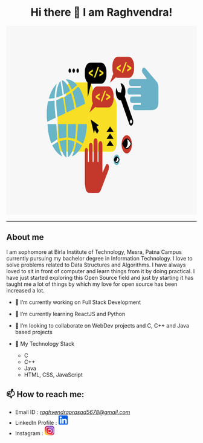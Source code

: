 <h1 align="center"> Hi there 👋 I am Raghvendra! </h1>

<p align="center">
  <img width="1200" height="500" src="FrontImage.png">
</p>

****

## About me
I am sophomore at Birla Institute of Technology, Mesra, Patna Campus currently pursuing my bachelor degree in Information Technology. I love to solve problems related to Data Structures and Algorithms. I have always loved to sit in front of computer and learn things from it by doing practical. I have just started exploring this Open Source field and just by starting it has taught me a lot of things by which my love for open source has been increased a lot. 

- 🔭 I’m currently working on Full Stack Development
- 🌱 I’m currently learning ReactJS and Python
- 👯 I’m looking to collaborate on WebDev projects and C, C++ and Java based projects 
- 🌴 My Technology Stack

     *  C
     *  C++
     *  Java
     *  HTML, CSS, JavaScript
<!-- -   -->
<!-- - 🤔 I’m looking for help with  -->
<!-- - 💬 Ask me about ... -->

## 📫 How to reach me: 
   
   *  Email ID : <i>raghvendraprasad5678@gmail.com</i>
   *  LinkedIn Profile : <a href="https://www.linkedin.com/in/raghvendra-prasad-srivastava-a665a81a3/">
        <img src="LinkedIn.png" alt="LinkedIn img" width="25" height="25">
      </a>
   *  Instagram : <a href="https://www.instagram.com/raghavraj_2_y_7/">
        <img src="instagram.png" alt="Instagram img" width="25" height="25">
      </a>
<!-- - 😄 Pronouns: ...
- ⚡ Fun fact: ...
 -->
